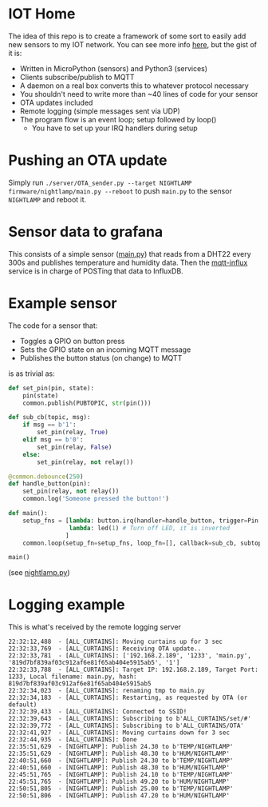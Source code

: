# IOT Home

The idea of this repo is to create a framework of some sort to easily add new sensors to my IOT network.
You can see more info [here](https://blog.davidventura.com.ar/iot-house-with-sonoff-and-micropython.html), but the gist of it is:

* Written in MicroPython (sensors) and Python3 (services)
* Clients subscribe/publish to MQTT 
* A daemon on a real box converts this to whatever protocol necessary
* You shouldn't need to write more than ~40 lines of code for your sensor
* OTA updates included
* Remote logging (simple messages sent via UDP)
* The program flow is an event loop; setup followed by loop()
    * You have to set up your IRQ handlers during setup


# Pushing an OTA update

Simply run `./server/OTA_sender.py --target NIGHTLAMP firmware/nightlamp/main.py --reboot` to push `main.py` to the sensor `NIGHTLAMP` and reboot it.

# Sensor data to grafana

This consists of a simple sensor ([main.py](firmware/nightlamp/main.py)) that reads from a DHT22 every 300s and publishes temperature and humidity data.
Then the [mqtt-influx](server/mqtt-influx.py) service is in charge of POSTing that data to InfluxDB.

# Example sensor

The code for a sensor that:
* Toggles a GPIO on button press
* Sets the GPIO state on an incoming MQTT message
* Publishes the button status (on change) to MQTT

is as trivial as:

```python
def set_pin(pin, state):
    pin(state)
    common.publish(PUBTOPIC, str(pin()))

def sub_cb(topic, msg):
    if msg == b'1':
        set_pin(relay, True)
    elif msg == b'0':
        set_pin(relay, False)
    else:
        set_pin(relay, not relay())

@common.debounce(250)
def handle_button(pin):
    set_pin(relay, not relay())
    common.log('Someone pressed the button!')

def main():
    setup_fns = [lambda: button.irq(handler=handle_button, trigger=Pin.IRQ_RISING),
                 lambda: led(1) # Turn off LED, it is inverted
                ]
    common.loop(setup_fn=setup_fns, loop_fn=[], callback=sub_cb, subtopic=[SUBTOPIC])

main()
```


(see [nightlamp.py](firmware/nightlamp/main.py))

# Logging example

This is what's received by the remote logging server

```
22:32:12,488  - [ALL_CURTAINS]: Moving curtains up for 3 sec
22:32:33,769  - [ALL_CURTAINS]: Receiving OTA update..
22:32:33,781  - [ALL_CURTAINS]: ['192.168.2.189', '1233', 'main.py', '819d7bf839af03c912af6e81f65ab404e5915ab5', '1']
22:32:33,788  - [ALL_CURTAINS]: Target IP: 192.168.2.189, Target Port: 1233, Local filename: main.py, hash: 819d7bf839af03c912af6e81f65ab404e5915ab5
22:32:34,023  - [ALL_CURTAINS]: renaming tmp to main.py
22:32:34,183  - [ALL_CURTAINS]: Restarting, as requested by OTA (or default)
22:32:39,433  - [ALL_CURTAINS]: Connected to SSID!
22:32:39,643  - [ALL_CURTAINS]: Subscribing to b'ALL_CURTAINS/set/#'
22:32:39,772  - [ALL_CURTAINS]: Subscribing to b'ALL_CURTAINS/OTA'
22:32:41,927  - [ALL_CURTAINS]: Moving curtains down for 3 sec
22:32:44,935  - [ALL_CURTAINS]: Done
22:35:51,629  - [NIGHTLAMP]: Publish 24.30 to b'TEMP/NIGHTLAMP'
22:35:51,629  - [NIGHTLAMP]: Publish 48.30 to b'HUM/NIGHTLAMP'
22:40:51,660  - [NIGHTLAMP]: Publish 24.30 to b'TEMP/NIGHTLAMP'
22:40:51,660  - [NIGHTLAMP]: Publish 48.30 to b'HUM/NIGHTLAMP'
22:45:51,765  - [NIGHTLAMP]: Publish 24.10 to b'TEMP/NIGHTLAMP'
22:45:51,765  - [NIGHTLAMP]: Publish 49.20 to b'HUM/NIGHTLAMP'
22:50:51,805  - [NIGHTLAMP]: Publish 25.00 to b'TEMP/NIGHTLAMP'
22:50:51,806  - [NIGHTLAMP]: Publish 47.20 to b'HUM/NIGHTLAMP'
```
